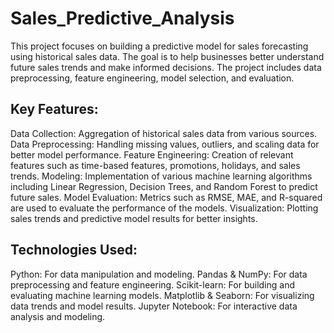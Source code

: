 # Sales_Predictive_Analysis

This project focuses on building a predictive model for sales forecasting using historical sales data. The goal is to help businesses better understand future sales trends and make informed decisions. The project includes data preprocessing, feature engineering, model selection, and evaluation.

## Key Features:

Data Collection: Aggregation of historical sales data from various sources. Data Preprocessing: Handling missing values, outliers, and scaling data for better model performance. Feature Engineering: Creation of relevant features such as time-based features, promotions, holidays, and sales trends. Modeling: Implementation of various machine learning algorithms including Linear Regression, Decision Trees, and Random Forest to predict future sales. Model Evaluation: Metrics such as RMSE, MAE, and R-squared are used to evaluate the performance of the models. Visualization: Plotting sales trends and predictive model results for better insights.

## Technologies Used:

Python: For data manipulation and modeling. Pandas & NumPy: For data preprocessing and feature engineering. Scikit-learn: For building and evaluating machine learning models. Matplotlib & Seaborn: For visualizing data trends and model results. Jupyter Notebook: For interactive data analysis and modeling.
